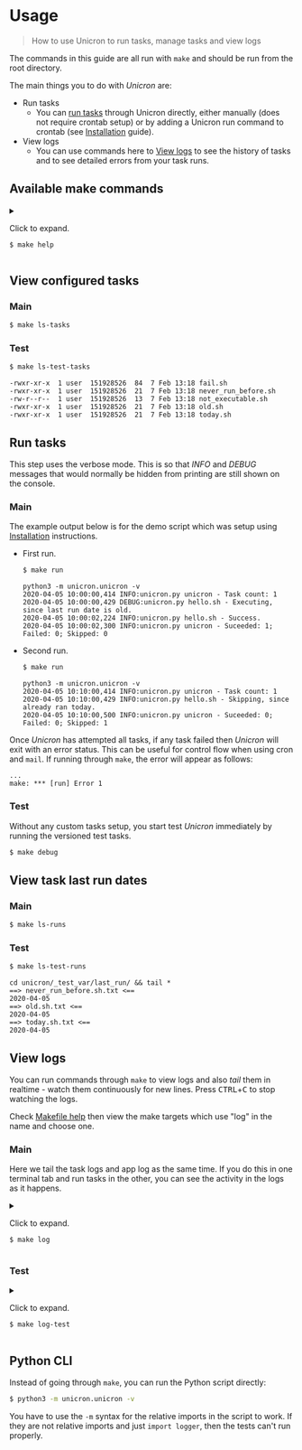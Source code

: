 # Usage
> How to use Unicron to run tasks, manage tasks and view logs

The commands in this guide are all run with `make` and should be run from the root directory.

The main things you to do with _Unicron_ are:

- Run tasks
    - You can [run tasks](#run-tasks) through Unicron directly, either manually (does not require crontab setup) or by adding a Unicron run command to crontab (see [Installation](installation.md) guide).
- View logs
    - You can use commands here to [View logs](#view-logs) to see the history of tasks and to see detailed errors from your task runs.


## Available make commands

<details>
<summary>

Click to expand.

```bash
$ make help
```

</summary>

[Makefile](https://raw.githubusercontent.com/MichaelCurrin/unicron/master/Makefile ':include :type=code')

</details>


## View configured tasks

### Main

```bash
$ make ls-tasks
```

### Test

```bash
$ make ls-test-tasks
```
```
-rwxr-xr-x  1 user  151928526  84  7 Feb 13:18 fail.sh
-rwxr-xr-x  1 user  151928526  21  7 Feb 13:18 never_run_before.sh
-rw-r--r--  1 user  151928526  13  7 Feb 13:18 not_executable.sh
-rwxr-xr-x  1 user  151928526  21  7 Feb 13:18 old.sh
-rwxr-xr-x  1 user  151928526  21  7 Feb 13:18 today.sh
```


## Run tasks

This step uses the verbose mode. This is so that _INFO_ and _DEBUG_ messages that would normally be hidden from printing are still shown on the console.

### Main

The example output below is for the demo script which was setup using [Installation](installation.md) instructions.

- First run.
    ```bash
    $ make run
    ```
    ```
    python3 -m unicron.unicron -v
    2020-04-05 10:00:00,414 INFO:unicron.py unicron - Task count: 1
    2020-04-05 10:00:00,429 DEBUG:unicron.py hello.sh - Executing, since last run date is old.
    2020-04-05 10:00:02,224 INFO:unicron.py hello.sh - Success.
    2020-04-05 10:00:02,300 INFO:unicron.py unicron - Suceeded: 1; Failed: 0; Skipped: 0
    ```
- Second run.
    ```bash
    $ make run
    ```
    ```
    python3 -m unicron.unicron -v
    2020-04-05 10:10:00,414 INFO:unicron.py unicron - Task count: 1
    2020-04-05 10:10:00,429 INFO:unicron.py hello.sh - Skipping, since already ran today.
    2020-04-05 10:10:00,500 INFO:unicron.py unicron - Suceeded: 0; Failed: 0; Skipped: 1
    ```

Once _Unicron_ has attempted all tasks, if any task failed then _Unicron_ will exit with an error status. This can be useful for control flow when using cron and `mail`. If running through `make`, the error will appear as follows:

```
...
make: *** [run] Error 1
```


### Test

Without any custom tasks setup, you start test _Unicron_ immediately by running the versioned test tasks.

```bash
$ make debug
```


## View task last run dates

### Main

```bash
$ make ls-runs
```

### Test

```bash
$ make ls-test-runs
```
```
cd unicron/_test_var/last_run/ && tail *
==> never_run_before.sh.txt <==
2020-04-05
==> old.sh.txt <==
2020-04-05
==> today.sh.txt <==
2020-04-05
```


## View logs

You can run commands through `make` to view logs and also _tail_ them in realtime - watch them continuously for new lines. Press <kbd>CTRL</kbd>+<kbd>C</kbd> to stop watching the logs.

Check [Makefile help](#see-makefile-help) then view the make targets which use "log" in the name and choose one.


### Main

Here we tail the task logs and app log as the same time. If you do this in one terminal tab and run tasks in the other, you can see the activity in the logs as it happens.

<details>
<summary>

Click to expand.

```bash
$ make log
```

</summary>

```
==> output/hello.sh.log <==

2020-01-13 22:49:12,770 INFO:unicron.py - Executing...
2020-01-13 22:49:12,782 INFO:unicron.py - Output:
    Hello world!

==> app.log <==
    2020-04-05 10:00:00,414 INFO:unicron.py unicron - Task count: 1
    2020-04-05 10:00:00,429 DEBUG:unicron.py hello.sh - Executing, since last run date is old.
    2020-04-05 10:00:02,224 INFO:unicron.py hello.sh - Success.
    2020-04-05 10:00:02,300 INFO:unicron.py unicron - Suceeded: 1; Failed: 0; Skipped: 0
    2020-04-05 10:10:00,414 INFO:unicron.py unicron - Task count: 1
    2020-04-05 10:10:00,429 INFO:unicron.py hello.sh - Skipping, since already ran today.
    2020-04-05 10:10:00,500 INFO:unicron.py unicron - Suceeded: 0; Failed: 0; Skipped: 1
```

</details>

### Test

<details>
<summary>

Click to expand.

```bash
$ make log-test
```

</summary>

```
cd unicron && tail -n20 -F _test_var/output/*.log _test_var/app.log

==> _test_var/output/fail.sh.log <==
2020-04-05 15:29:48,233 INFO:unicron.py - Executing...
2020-04-05 15:29:48,253 ERROR:unicron.py - Output:
    Printing to stdout.
    Oh no! Printing to stderr

==> _test_var/output/never_run_before.sh.log <==
2020-04-05 15:29:48,255 INFO:unicron.py - Executing...
2020-04-05 15:29:48,280 INFO:unicron.py - Output:
    Baz

==> _test_var/output/not_executable.sh.log <==
2020-04-05 15:29:48,281 INFO:unicron.py - Executing...
2020-04-05 15:29:48,293 ERROR:unicron.py - Output:
    /bin/sh: /Users/mcurrin/repos/unicron/unicron/_test_var/targets/not_executable.sh: Permission denied

==> _test_var/output/old.sh.log <==
2020-04-05 15:29:48,299 INFO:unicron.py - Executing...
2020-04-05 15:29:48,321 INFO:unicron.py - Output:
    Bar

==> _test_var/app.log <==
2020-04-05 15:29:48,232 INFO:unicron.py unicron - Task count: 5
2020-04-05 15:29:48,233 DEBUG:unicron.py fail.sh - Executing, since no run record found.
2020-04-05 15:29:48,253 ERROR:unicron.py fail.sh - Exited with error status! Check this task's log.
2020-04-05 15:29:48,253 DEBUG:unicron.py never_run_before.sh - Executing, since no run record found.
2020-04-05 15:29:48,279 INFO:unicron.py never_run_before.sh - Success.
2020-04-05 15:29:48,280 DEBUG:unicron.py not_executable.sh - Executing, since no run record found.
2020-04-05 15:29:48,290 ERROR:unicron.py not_executable.sh - Exited with error status! Check this task's log.
2020-04-05 15:29:48,298 DEBUG:unicron.py old.sh - Executing, since last run date is old.
2020-04-05 15:29:48,321 INFO:unicron.py old.sh - Success.
2020-04-05 15:29:48,322 INFO:unicron.py today.sh - Skipping, since already ran today.
2020-04-05 15:29:48,323 INFO:unicron.py unicron - Succeeded: 2; Failed: 2; Skipped: 1
```

</details>


## Python CLI

Instead of going through `make`, you can run the Python script directly:

```bash
$ python3 -m unicron.unicron -v
```

You have to use the `-m` syntax for the relative imports in the script to work. If they are not relative imports and just `import logger`, then the tests can't run properly.
